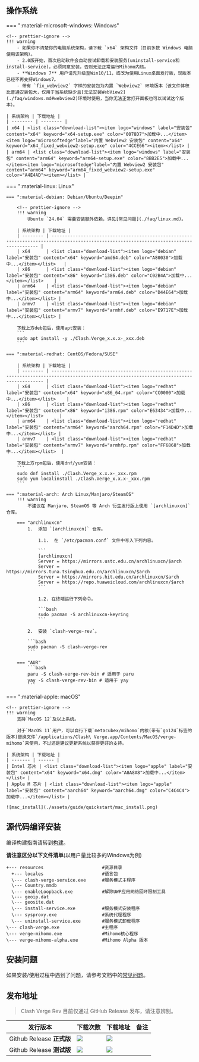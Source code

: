 ## 操作系统

=== ":material-microsoft-windows: Windows"

    <!-- prettier-ignore -->
    !!! warning
        - 如果你不清楚你的电脑系统架构，请下载 `x64` 架构文件（目前多数 Windows 电脑使用该架构）。
        - 2.0版开始，首次启动软件会自动尝试卸载和安装服务(uninstall-service和install-service)，必须同意安装，否则无法正常运行Mihomo内核。
        - **Windows 7** 用户请先升级至Win10/11，或改为使用Linux桌面发行版，现版本已经不再支持Windows7。
        - 带有 `fix_webview2` 字样的安装包为内置 `Webview2` 环境版本（该文件体积比普通安装包大，仅用于当系统缺少且[无法安装WebView2](./faq/windows.md#webview2)环境时使用，当你无法正常打开面板也可以试试这个版本）。
    
    | 系统架构 | 下载地址 |
    | -------- | -------- |
    | x64 | <list class="download-list"><item logo="windows" label="安装包" content="x64" keyword="x64-setup.exe" color="0078D7">加载中...</item><item logo="microsoftedge"label="内置 Webview2 安装包" content="x64" keyword="x64_fixed_webview2-setup.exe" color="4CCE66"><item></list> |
    | arm64 | <list class="download-list"><item logo="windows" label="安装包" content="arm64" keyword="arm64-setup.exe" color="8BB2E5">加载中...</item><item logo="microsoftedge"label="内置 Webview2 安装包" content="arm64" keyword="arm64_fixed_webview2-setup.exe" color="A4E4AD"><item></list> |

=== ":material-linux: Linux"

    === ":material-debian: Debian/Ubuntu/Deepin"
    
        <!-- prettier-ignore -->
        !!! warning
            Ubuntu `24.04` 需要安装额外依赖，详见[常见问题](./faq/linux.md)。
    
        | 系统架构 | 下载地址 |
        | -------- | --------------------------------------------------------------------------------------------------------------------------------------- |
        | x64      | <list class="download-list"><item logo="debian" label="安装包" content="x64" keyword="amd64.deb" color="A80030">加载中...</item></list>   |
        | x86      | <list class="download-list"><item logo="debian" label="安装包" content="x86" keyword="i386.deb" color="C02B4A">加载中...</item></list>    |
        | arm64    | <list class="download-list"><item logo="debian" label="安装包" content="arm64" keyword="arm64.deb" color="D44E64">加载中...</item></list> |
        | armv7    | <list class="download-list"><item logo="debian" label="安装包" content="armv7" keyword="armhf.deb" color="E9717E">加载中...</item></list> |
    
        下载上方deb包后，使用apt安装：
        ```
        sudo apt install -y ./Clash.Verge_x.x.x-_xxx.deb
        ```
    
    === ":material-redhat: CentOS/Fedora/SUSE"
    
        | 系统架构 | 下载地址 |
        | -------- | ----------------------------------------------------------------------------------------------------------------------------------------- |
        | x64      | <list class="download-list"><item logo="redhat" label="安装包" content="x64" keyword="x86_64.rpm" color="CC0000">加载中...</item></list>    |
        | x86      | <list class="download-list"><item logo="redhat" label="安装包" content="x86" keyword="i386.rpm" color="E63434">加载中...</item></list>      |
        | arm64    | <list class="download-list"><item logo="redhat" label="安装包" content="arm64" keyword="aarch64.rpm" color="F14D4D">加载中...</item></list> |
        | armv7    | <list class="download-list"><item logo="redhat" label="安装包" content="armv7" keyword="armhfp.rpm" color="FF6868">加载中...</item></list>  |
    
        下载上方rpm包后，使用dnf/yum安装：
        ```
        sudo dnf install ./Clash.Verge_x.x.x-_xxx.rpm
        sudo yum localinstall ./Clash.Verge_x.x.x-_xxx.rpm
        ```
    
    === ":material-arch: Arch Linux/Manjaro/SteamOS"
        !!! warning
            不建议在 Manjaro、SteamOS 等 Arch 衍生发行版上使用 `[archlinuxcn]` 仓库。

        === "archlinuxcn"
            1.  添加 `[archlinuxcn]` 仓库。

                1.1.  在 `/etc/pacman.conf` 文件中写入下列内容。
    
                ```
                [archlinuxcn]
                Server = https://mirrors.ustc.edu.cn/archlinuxcn/$arch
                Server = https://mirrors.tuna.tsinghua.edu.cn/archlinuxcn/$arch
                Server = https://mirrors.hit.edu.cn/archlinuxcn/$arch
                Server = https://repo.huaweicloud.com/archlinuxcn/$arch
                ```
    
                1.2. 在终端运行下列命令。
    
                ```bash
                sudo pacman -S archlinuxcn-keyring
                ```
    
            2.  安装 `clash-verge-rev`。
    
            ```bash
            sudo pacman -S clash-verge-rev
            ```

        === "AUR"
            ```bash
            paru -S clash-verge-rev-bin # 适用于 paru
            yay -S clash-verge-rev-bin # 适用于 yay
            ```

=== ":material-apple: macOS"

    <!-- prettier-ignore -->
    !!! warning
        支持`MacOS 12`及以上系统。

        对于`MacOS 11`用户，可以自行下载`metacubex/mihomo`内核(带有`go124`标签的版本)替换文件`/applications/Clash\ Verge.app/Contents/MacOS/verge-mihomo`来使用，不过还是建议更新系统以获得更好的支持。
    
    | 系统架构 | 下载地址 |
    | ------- | ------ |
    | Intel 芯片 | <list class="download-list"><item logo="apple" label="安装包" content="x64" keyword="x64.dmg" color="A8A8A8">加载中...</item></list> |
    | Apple M 芯片 | <list class="download-list"><item logo="apple" label="安装包" content="aarch64" keyword="aarch64.dmg" color="C4C4C4">加载中...</item></list> |
    
    ![mac_install](./assets/guide/quickstart/mac_install.png)

## 源代码编译安装

编译构建指南请转到[构建](https://github.com/clash-verge-rev/clash-verge-rev/blob/main/CONTRIBUTING.md)。

**请注意区分以下文件清单**(以用户量比较多的Windows为例)

```shell
+--- resources 						#资源目录
  +--- locales 						#语言包
  \--- clash-verge-service.exe  	#服务模式主程序
  \--- Country.mmdb
  \--- enableLoopback.exe			#解除UWP应用网络回环限制工具
  \--- geoip.dat
  \--- geosite.dat
  \--- install-service.exe			#服务模式安装程序
  \--- sysproxy.exe					#系统代理程序
  \--- uninstall-service.exe		#服务模式卸载程序
\--- clash-verge.exe				#主程序
\--- verge-mihomo.exe				#Mihomo核心程序
\--- verge-mihomo-alpha.exe			#Mihomo Alpha 版本
```

## 安装问题

如果安装/使用过程中遇到了问题，请参考文档中的[常见问题](./faq/windows.md)。

## 发布地址

> Clash Verge Rev 目前仅通过 GitHub Release 发布，请注意辨别。

| 发行版本                  | 下载次数                                                                                                          | 下载地址                                                                                                                                                                                | 备注                                 |
| ------------------------- | ----------------------------------------------------------------------------------------------------------------- | --------------------------------------------------------------------------------------------------------------------------------------------------------------------------------------- | ------------------------------------ |
| Github Release **正式版** | <img src="https://img.shields.io/github/downloads/clash-verge-rev/clash-verge-rev/latest/total?label=@latest">    | <a href='https://github.com/clash-verge-rev/clash-verge-rev/releases/latest' target="_blank"><img src="https://img.shields.io/github/v/release/clash-verge-rev/clash-verge-rev"></a>    |                                      |
| Github Release **测试版** | <img src="https://img.shields.io/github/downloads-pre/clash-verge-rev/clash-verge-rev/latest/total?label=@autobuild"> | <a href='https://github.com/clash-verge-rev/clash-verge-rev/releases/tag/autobuild' target="_blank"><img src="https://img.shields.io/github/v/release/clash-verge-rev/clash-verge-rev"></a> |  |

<script>
const fileList = [];
const divList = document.querySelectorAll("list item");
const githubLink = "https://github.com/clash-verge-rev/clash-verge-rev/releases";
(async () => {
  const link = "https://api.github.com/repos/clash-verge-rev/clash-verge-rev/releases/latest";
  const { assets } = await fetch(link).then((r) => r.json());
  for (const { name, browser_download_url: url } of assets) {
    fileList.push({ name, url });
  }
  for (const div of divList) {
    const logo = div.getAttribute("logo");
    const label = div.getAttribute("label");
    const keyword = div.getAttribute("keyword");
    const content = div.getAttribute("content");
    const color = div.getAttribute("color") ?? "44CC11";
    div.innerHTML = fileList.map(({ name, url }) => {
      if (name.endsWith(keyword)) {
        const a = document.createElement("a");
        a.href = url;
        const img = document.createElement("img");
        img.src = `https://img.shields.io/badge/${label}-${content}-${color}?logo=${logo}`;
        a.appendChild(img);
        return a.outerHTML;
      }
      return "";
    }).join("");
  }
})();
</script>
<style>
list{
  display: flex;
  gap: 8px;
}
</style>
